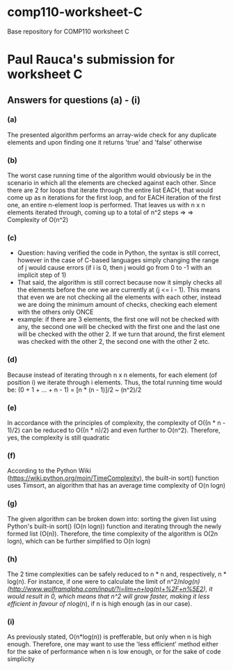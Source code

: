 # comp110-worksheet-C
Base repository for COMP110 worksheet C

# Paul Rauca's submission for worksheet C

## Answers for questions (a) - (i)

### (a)
The presented algorithm performs an array-wide check for any duplicate elements and upon 
	finding one it returns 'true' and 'false' otherwise
	
### (b)
The worst case running time of the algorithm would obviously be in the scenario in which
	all the elements are checked against each other. Since there are 2 for loops that iterate
	through the entire list EACH, that would come up as n iterations for the first loop, and
	for EACH iteration of the first one, an entire n-element loop is performed. That leaves 
	us with n x n elements iterated through, coming up to a total of n^2 steps =>
	=> Complexity of O(n^2)
### (c)
* Question: having verified the code in Python, the syntax is still correct, however in the case of 
	C-based languages simply changing the range of j would cause errors (if i is 0, then j would go 
	from 0 to -1 with an implicit step of 1)
* That said, the algorithm is still correct because now it simply checks
	all the elements before the one we are currently at (j <= i - 1).
	This means that even we are not checking all the elements with each
	other, instead we are doing the minimum amount of checks, checking each
	element with the others only ONCE
* example: if there are 3 elements, the first one will not be checked with any,
	the second one will be checked with the first one and the last one
	will be checked with the other 2. If we turn that around, the first element
	was checked with the other 2, the second one with the other 2 etc.
### (d)	
Because instead of iterating through n x n elements, for each element (of position i)
	we iterate through i elements.
	Thus, the total running time would be:
	(0 + 1 + ... + n - 1) = [n * (n - 1)]/2 ~ (n^2)/2
### (e)
In accordance with the principles of complexity, the complexity 
	of O((n * n - 1)/2) can be reduced to O((n * n)/2) and even further to O(n^2).
	Therefore, yes, the complexity is still quadratic
### (f)
According to the Python Wiki (https://wiki.python.org/moin/TimeComplexity), the
	built-in sort() function uses Timsort, an algorithm that has an average 
	time complexity of O(n logn)
### (g)
The given algorithm can be broken down into: sorting the given list using Python's 
	built-in sort() (O(n logn)) function and iterating through the newly formed list (O(n)). Therefore, the
	time complexity of the algorithm is O(2n logn), which can be further simplified to
	O(n logn)
### (h)
The 2 time complexities can be safely reduced to n * n and, respectively, n * log(n). For instance, if one were
	to calculate the limit of n^2/n*log(n) (http://www.wolframalpha.com/input/?i=lim+n+log(n)+%2F+n%5E2),
	it would result in 0, which means that n^2 will grow faster, making it less efficient in favour of n*log(n),
	if n is high enough (as in our case).
### (i)
As previously stated, O(n*log(n)) is prefferable, but only when n is high enough. Therefore, 
	one may want to use the 'less efficient' method either for the sake of performance when 
	n is low enough, or for  the sake of code simplicity
	
